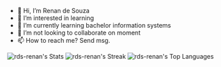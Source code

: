- 👋 Hi, I’m Renan de Souza
- 👀 I’m interested in learning
- 🌱 I’m currently learning bachelor information systems
- 💞️ I’m not looking to collaborate on moment
- 📫 How to reach me? Send msg.

![rds-renan's Stats](https://github-readme-stats.vercel.app/api?username=rds-renan&theme=merko&show_icons=true&hide_border=false&count_private=true)
![rds-renan's Streak](https://github-readme-streak-stats.herokuapp.com/?user=rds-renan&theme=merko&hide_border=false)
![rds-renan's Top Languages](https://github-readme-stats.vercel.app/api/top-langs/?username=rds-renan&theme=merko&show_icons=true&hide_border=false&layout=compact)


<!---
rds-renan/rds-renan is a ✨ special ✨ repository because its `README.md` (this file) appears on your GitHub profile.
You can click the Preview link to take a look at your changes.
--->
